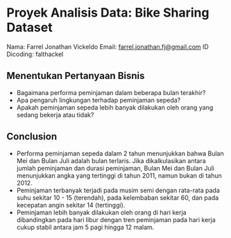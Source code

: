 # Proyek Analisis Data: Bike Sharing Dataset
Nama: Farrel Jonathan Vickeldo
Email: farrel.jonathan.fj@gmail.com
ID Dicoding: falthackel

## Menentukan Pertanyaan Bisnis
- Bagaimana performa peminjaman dalam beberapa bulan terakhir?
- Apa pengaruh lingkungan terhadap peminjaman sepeda?
- Apakah peminjaman sepeda lebih banyak dilakukan oleh orang yang sedang bekerja atau tidak?

## Conclusion
- Performa peminjaman sepeda dalam 2 tahun menunjukkan bahwa Bulan Mei dan Bulan Juli adalah bulan terlaris. Jika dikalkulasikan antara jumlah peminjaman dan durasi peminjaman, Bulan Mei dan Bulan Juli menunjukkan angka yang tertinggi di tahun 2011, namun bukan di tahun 2012.
- Peminjaman terbanyak terjadi pada musim semi dengan rata-rata pada suhu sekitar 10 - 15 (terendah), pada kelembaban sekitar 60, dan pada kecepatan angin sekitar 14 (tertinggi).
- Peminjaman lebih banyak dilakukan oleh orang di hari kerja dibandingkan pada hari libur dengan tren peminjaman pada hari kerja cukup stabil antara jam 5 pagi hingga 12 malam.